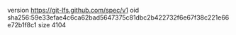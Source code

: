 version https://git-lfs.github.com/spec/v1
oid sha256:59e33efae4c6ca62bad5647375c81dbc2b422732f6e67f38c221e66e72b1f8c1
size 4104
